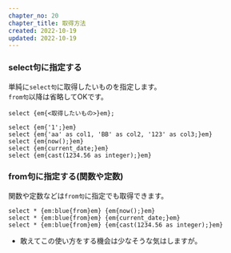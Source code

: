 ```yaml
---
chapter_no: 20
chapter_title: 取得方法
created: 2022-10-19
updated: 2022-10-19
---
```

### select句に指定する
単純に`select句`に取得したいものを指定します。  
`from句`以降は省略してOKです。
```syntax
select {em{<取得したいもの>}em};
```

```:例
select {em{'1';}em}
select {em{'aa' as col1, 'BB' as col2, '123' as col3;}em}
select {em{now();}em}
select {em{current_date;}em}
select {em{cast(1234.56 as integer);}em}
```

### from句に指定する(関数や定数)
関数や定数などは`from句`に指定でも取得できます。
```:例
select * {em:blue{from}em} {em{now();}em}
select * {em:blue{from}em} {em{current_date;}em}
select * {em:blue{from}em} {em{cast(1234.56 as integer);}em}
```
- 敢えてこの使い方をする機会は少なそうな気はしますが。